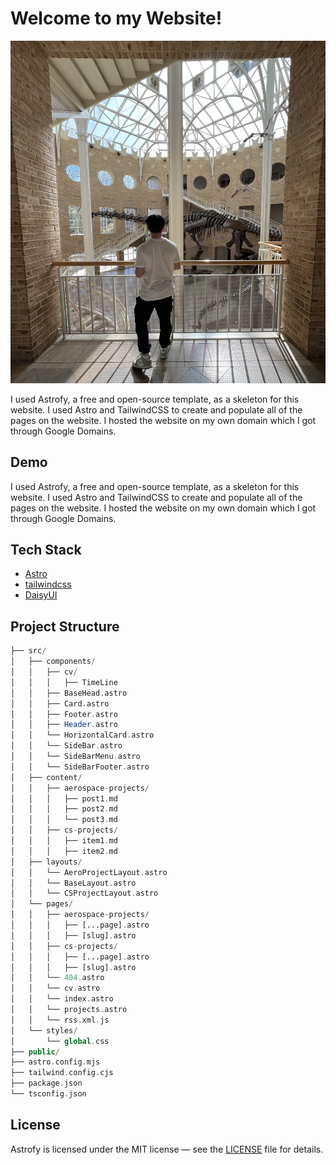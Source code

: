 # Welcome to my Website!

![Welcome to my Website!](public/social_img.png)

I used Astrofy, a free and open-source template, as a skeleton for this website. I used Astro and TailwindCSS to create and populate all of the pages on the website. I hosted the website on my own domain which I got through Google Domains. 

## Demo
I used Astrofy, a free and open-source template, as a skeleton for this website. I used Astro and TailwindCSS to create and populate all of the pages on the website. I hosted the website on my own domain which I got through Google Domains. 

## Tech Stack

- [Astro](https://astro.build)
- [tailwindcss](https://tailwindcss.com/)
- [DaisyUI](https://daisyui.com/)

## Project Structure

```php
├── src/
│   ├── components/
│   │   ├── cv/
│   │   │   ├── TimeLine
│   │   ├── BaseHead.astro
│   │   ├── Card.astro
│   │   ├── Footer.astro
│   │   ├── Header.astro
│   │   └── HorizontalCard.astro
│   │   └── SideBar.astro
│   │   └── SideBarMenu.astro
│   │   └── SideBarFooter.astro
│   ├── content/
│   │   ├── aerospace-projects/
│   │   │   ├── post1.md
│   │   │   ├── post2.md
│   │   │   └── post3.md
│   │   ├── cs-projects/
│   │   │   ├── item1.md
│   │   │   ├── item2.md
│   ├── layouts/
│   │   └── AeroProjectLayout.astro
│   │   └── BaseLayout.astro
│   │   └── CSProjectLayout.astro
│   └── pages/
│   │   ├── aerospace-projects/
│   │   │   ├── [...page].astro
│   │   │   ├── [slug].astro
│   │   ├── cs-projects/
│   │   │   ├── [...page].astro
│   │   │   ├── [slug].astro
│   │   └── 404.astro
│   │   └── cv.astro
│   │   └── index.astro
│   │   └── projects.astro
│   │   └── rss.xml.js
│   └── styles/
│       └── global.css
├── public/
├── astro.config.mjs
├── tailwind.config.cjs
├── package.json
└── tsconfig.json
```

## License

Astrofy is licensed under the MIT license — see the [LICENSE](https://github.com/manuelernestog/astrofy/blob/main/LICENSE) file for details.